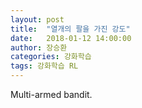 ```yaml
---
layout: post
title:  "열개의 팔을 가진 강도"
date:   2018-01-12 14:00:00
author: 장승환
categories: 강화학습
tags: 강화학습 RL
---
```


Multi-armed bandit. 
